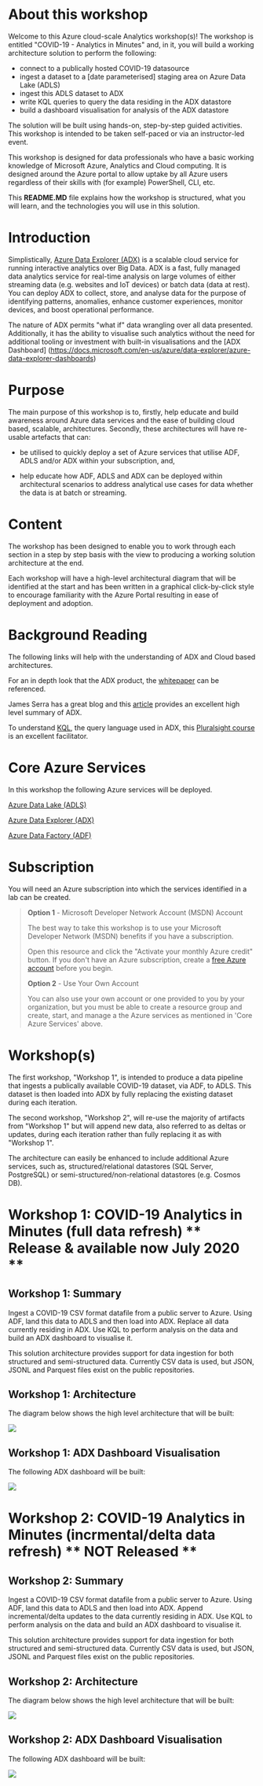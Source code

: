 About this workshop 
====================
Welcome to this Azure cloud-scale Analytics workshop(s)! The workshop is entitled "COVID-19 - Analytics in Minutes" and, in it, you will build a working architecture solution to perform the following:

  - connect to a publically hosted COVID-19 datasource
  - ingest a dataset to a [date parameterised] staging area on Azure Data Lake (ADLS)
  - ingest this ADLS dataset to ADX
  - write KQL queries to query the data residing in the ADX datastore
  - build a dashboard visualisation for analysis of the ADX datastore
  
The solution will be built using hands-on, step-by-step guided activities. This workshop is intended to be taken self-paced or via an
instructor-led event.

This workshop is designed for data professionals who have a basic
working knowledge of Microsoft Azure, Analytics and Cloud computing. It
is designed around the Azure portal to allow uptake by all Azure users
regardless of their skills with (for example)  PowerShell, CLI, etc.

This **README.MD** file explains how the workshop is structured, what
you will learn, and the technologies you will use in this solution.


Introduction
============
Simplistically, [Azure Data Explorer
(ADX)](https://azure.microsoft.com/en-us/services/data-explorer/) is a 
scalable cloud service for running interactive analytics over
Big Data. ADX is a fast, fully managed data analytics service for real-time
analysis on large volumes of either streaming data (e.g. websites and IoT
devices) or batch data (data at rest). You can deploy ADX to collect,
store, and analyse data for the purpose of identifying patterns,
anomalies, enhance customer experiences, monitor devices, and boost
operational performance.

The nature of ADX permits "what if" data wrangling over all data presented. 
Additionally, it has the ability to visualise such analytics without the need for additional tooling or investment with built-in visualisations and the [ADX Dashboard] (https://docs.microsoft.com/en-us/azure/data-explorer/azure-data-explorer-dashboards)


Purpose
=======
The main purpose of this workshop is to, firstly, help educate and build awareness
around Azure data services and the ease of building cloud based, scalable, architectures. Secondly, these architectures will have re-usable artefacts that can:

-   be utilised to quickly deploy a set of Azure services that utilise
    ADF, ADLS and/or ADX within your subscription, and,

-   help educate how ADF, ADLS and ADX can be deployed within architectural scenarios
    to address analytical use cases for data whether the data is at
    batch or streaming.


Content
=======
The workshop has been designed to enable you to work through each section
in a step by step basis with the view to producing a working solution
architecture at the end.

Each workshop will have a high-level architectural diagram that will be
identified at the start and has been written in a graphical click-by-click style to encourage familiarity
with the Azure Portal resulting in ease of deployment and adoption.  


Background Reading
==================
The following links will help with the understanding of ADX and Cloud
based architectures.

For an in depth look that the ADX product, the
[whitepaper](https://azure.microsoft.com/en-us/resources/azure-data-explorer/)
can be referenced.

James Serra has a great blog and this
[article](https://www.jamesserra.com/archive/2019/03/azure-data-explorer/)
provides an excellent high level summary of ADX.

To understand
[KQL](https://docs.microsoft.com/en-us/sharepoint/dev/general-development/keyword-query-language-kql-syntax-reference),
the query language used in ADX, this [Pluralsight
course](https://www.pluralsight.com/courses/kusto-query-language-kql-from-scratch)
is an excellent facilitator.


Core Azure Services
===================
In this workshop the following Azure services will be deployed. 

[Azure Data Lake (ADLS)](https://docs.microsoft.com/en-us/azure/storage/blobs/data-lake-storage-introduction)

[Azure Data Explorer (ADX)](https://azure.microsoft.com/en-gb/services/data-explorer/)

[Azure Data Factory (ADF)](https://azure.microsoft.com/en-us/services/data-factory/)


Subscription
============
You will need an Azure subscription into which the services identified
in a lab can be created.

> **Option 1** - Microsoft Developer Network Account (MSDN) Account
>
> The best way to take this workshop is to use your Microsoft Developer
> Network (MSDN) benefits if you have a subscription.
>
> Open this resource and click the \"Activate your monthly Azure
> credit\" button. If you don\'t have an Azure subscription, create a
> [free Azure account](https://azure.microsoft.com/free/) before you
> begin.
>
> **Option 2** - Use Your Own Account
>
> You can also use your own account or one provided to you by your
> organization, but you must be able to create a resource group and
> create, start, and manage a the Azure services as mentioned in 'Core
> Azure Services' above.


Workshop(s)
===========
The first workshop, "Workshop 1", is intended to produce a data pipeline that ingests a publically available COVID-19 dataset, via ADF, to ADLS. 
This dataset is then loaded into ADX by fully replacing the existing
dataset during each iteration.

The second workshop, "Workshop 2", will re-use the majority of artifacts from "Workshop 1" but will append new data, also referred to as deltas or updates, 
during each iteration rather than fully replacing it as with "Workshop 1".

The architecture can easily be enhanced to include additional Azure
services, such as, structured/relational datastores (SQL Server,
PostgreSQL) or semi-structured/non-relational datastores (e.g. Cosmos
DB).


Workshop 1: COVID-19 Analytics in Minutes (full data refresh) ** Release & available now July 2020 **
=============================================================

Workshop 1: Summary
-------------------
Ingest a COVID-19 CSV format datafile from a public server to Azure. Using ADF, land this data to ADLS and then load into ADX. Replace all data currently residing in ADX. Use KQL to perform analysis on the data and build an ADX dashboard to visualise it.

This solution architecture provides support for data ingestion for both
structured and semi-structured data. Currently CSV data is used, but JSON, JSONL and Parquest files exist on the public repositories.  


Workshop 1: Architecture
------------------------
The diagram below shows the high level architecture that will be built:

![](/media/image1.png)


Workshop 1: ADX Dashboard Visualisation
---------------------------------------
The following ADX dashboard will be built:

![](/media/image2.png)


Workshop 2: COVID-19 Analytics in Minutes (incrmental/delta data refresh) ** NOT Released **
=========================================================================

Workshop 2: Summary
-------------------
Ingest a COVID-19 CSV format datafile from a public server to Azure. Using ADF, land this data to ADLS and then load into ADX. Append incremental/delta updates to the data currently residing in ADX. Use KQL to perform analysis on the data and build an ADX dashboard to visualise it.

This solution architecture provides support for data ingestion for both
structured and semi-structured data. Currently CSV data is used, but JSON, JSONL and Parquest files exist on the public repositories.  


Workshop 2: Architecture
------------------------
The diagram below shows the high level architecture that will be built:

![](/media/image1.png)


Workshop 2: ADX Dashboard Visualisation
---------------------------------------
The following ADX dashboard will be built:

![](/media/image2.png)